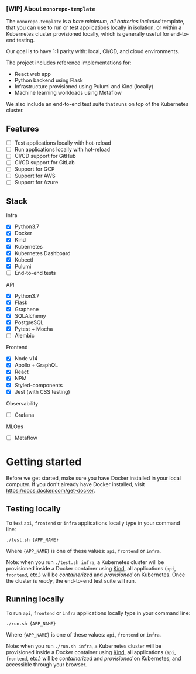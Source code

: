 ### [WIP] About `monorepo-template`

The `monorepo-template` is a _bare minimum_, _all batteries included_ template, that you can use to run or test applications locally in isolation, or within a Kubernetes cluster provisioned locally, which is generally useful for end-to-end testing.

Our goal is to have 1:1 parity with: local, CI/CD, and cloud environments.

The project includes reference implementations for: 
- React web app
- Python backend using Flask
- Infrastructure provisioned using Pulumi and Kind (locally)
- Machine learning workloads using Metaflow

We also include an end-to-end test suite that runs on top of the Kubernetes cluster.

## Features

- [ ] Test applications locally with hot-reload
- [ ] Run applications locally with hot-reload
- [ ] CI/CD support for GitHub
- [ ] CI/CD support for GitLab
- [ ] Support for GCP
- [ ] Support for AWS
- [ ] Support for Azure

## Stack

Infra
- [x] Python3.7
- [x] Docker
- [x] Kind
- [x] Kubernetes
- [x] Kubernetes Dashboard
- [x] Kubectl
- [x] Pulumi
- [ ] End-to-end tests

API
- [x] Python3.7
- [x] Flask
- [x] Graphene
- [x] SQLAlchemy
- [x] PostgreSQL
- [x] Pytest + Mocha
- [ ] Alembic

Frontend
- [x] Node v14
- [x] Apollo + GraphQL
- [x] React
- [x] NPM
- [x] Styled-components
- [x] Jest (with CSS testing)

Observability
- [ ] Grafana

MLOps
- [ ] Metaflow

# Getting started

Before we get started, make sure you have Docker installed in your local computer. If you don't already have Docker installed, visit https://docs.docker.com/get-docker.

## Testing locally

To test `api`, `frontend` or `infra` applications locally type in your command line:

```
./test.sh {APP_NAME}

```

Where `{APP_NAME}` is one of these values: `api`, `frontend` or `infra`.

Note: when you run `./test.sh infra`, a Kubernetes cluster will be provisioned inside a Docker container using [Kind](https://kind.sigs.k8s.io/), all applications (`api`, `frontend`, etc.) will be _containerized_ and _provisioned_ on Kubernetes. Once the cluster is _ready_, the end-to-end test suite will run.

## Running locally

To run `api`, `frontend` or `infra` applications locally type in your command line:

```
./run.sh {APP_NAME}

```

Where `{APP_NAME}` is one of these values: `api`, `frontend` or `infra`.

Note: when you run `./run.sh infra`, a Kubernetes cluster will be provisioned inside a Docker container using [Kind](https://kind.sigs.k8s.io/), all applications (`api`, `frontend`, etc.) will be _containerized_ and _provisioned_ on Kubernetes, and accessible through your browser.
